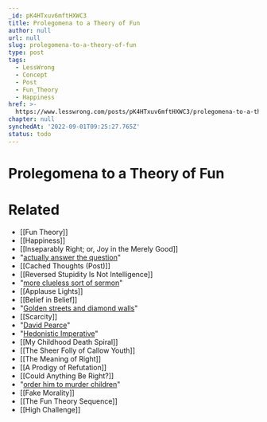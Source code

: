 ```yaml
---
_id: pK4HTxuv6mftHXWC3
title: Prolegomena to a Theory of Fun
author: null
url: null
slug: prolegomena-to-a-theory-of-fun
type: post
tags:
  - LessWrong
  - Concept
  - Post
  - Fun_Theory
  - Happiness
href: >-
  https://www.lesswrong.com/posts/pK4HTxuv6mftHXWC3/prolegomena-to-a-theory-of-fun
chapter: null
synchedAt: '2022-09-01T09:25:27.765Z'
status: todo
---
```


# Prolegomena to a Theory of Fun


# Related

- [[Fun Theory]]
- [[Happiness]]
- [[Inseparably Right; or, Joy in the Merely Good]]
- "[actually answer the question](http://intelligence.org/blog/2007/10/14/the-meaning-that-immortality-gives-to-life/)"
- [[Cached Thoughts (Post)]]
- [[Reversed Stupidity Is Not Intelligence]]
- "[more clueless sort of sermon](/lw/wu/visualizing_eutopia/)"
- [[Applause Lights]]
- [[Belief in Belief]]
- "[Golden streets and diamond walls](/lw/wu/visualizing_eutopia/)"
- [[Scarcity]]
- "[David Pearce](http://en.wikipedia.org/wiki/David_Pearce_%28philosopher%29)"
- "[Hedonistic Imperative](http://www.hedweb.com/)"
- [[My Childhood Death Spiral]]
- [[The Sheer Folly of Callow Youth]]
- [[The Meaning of Right]]
- [[A Prodigy of Refutation]]
- [[Could Anything Be Right?]]
- "[order him to murder children](http://www.thevillageatheist.co.uk/genocide.html)"
- [[Fake Morality]]
- [[The Fun Theory Sequence]]
- [[High Challenge]]